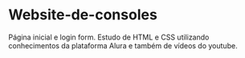 # Website-de-consoles
Página inicial e login form.
Estudo de HTML e CSS utilizando conhecimentos da plataforma Alura e também de vídeos do youtube. 
